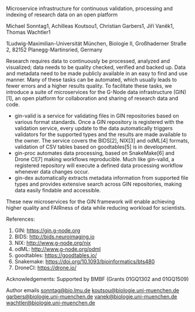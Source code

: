 Microservice infrastructure for continuous validation, processing and indexing of research data on an open platform

Michael Sonntag1, Achilleas Koutsou1, Christian Garbers1, Jiří Vaněk1, Thomas Wachtler1

1Ludwig-Maximilian-Universität München, Biologie II, Großhaderner Straße 2, 82152 Planegg-Martinsried, Germany 

Research requires data to continuously be processed, analyzed and visualized; data needs to be quality checked, verified and backed up. Data and metadata need to be made publicly available in an easy to find and use manner. Many of these tasks can be automated, which usually leads to fewer errors and a higher results quality. To facilitate these tasks, we introduce a suite of microservices for the G-Node data infrastructure (GIN)[1], an open platform for collaboration and sharing of research data and code.

- gin-valid is a service for validating files in GIN repositories based on various format standards. Once a GIN repository is registered with the validation service, every update to the data automatically triggers validators for the supported types and the results are made available to the owner. The service covers the BIDS[2], NIX[3] and odML[4] formats, validation of CSV tables based on goodtables[5] is in development.
- gin-proc automates data processing, based on SnakeMake[6] and Drone CI[7] making workflows reproducible. Much like gin-valid, a registered repository will execute a defined data processing workflow whenever data changes occur.
- gin-dex automatically extracts metadata information from supported file types and provides extensive search across GIN repositories, making data easily findable and accessible.

These new microservices for the GIN framework will enable achieving higher quality and FAIRness of data while reducing workload for scientists.

References: 
1. GIN: https://gin.g-node.org 
2. BIDS: http://bids.neuroimaging.io 
3. NIX: http://www.g-node.org/nix 
4. odML: http://www.g-node.org/odml 
5. goodtables: https://goodtables.io/
6. Snakemake: https://doi.org/10.1093/bioinformatics/bts480
7. DroneCI: https://drone.io/

Acknowledgements: 
Supported by BMBF (Grants 01GQ1302 and 01GQ1509)

Author emails
sonntag@bio.lmu.de
koutsou@biologie.uni-muenchen.de
garbers@biologie.uni-muenchen.de
vanek@biologie.uni-muenchen.de
wachtler@biologie.uni-muenchen.de
